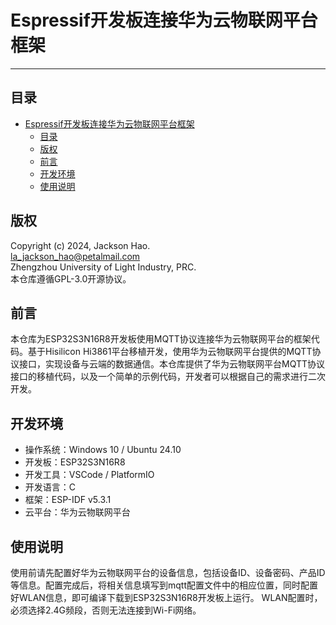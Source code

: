 # Espressif开发板连接华为云物联网平台框架

---

## 目录
- [Espressif开发板连接华为云物联网平台框架](#espressif开发板连接华为云物联网平台框架)
  - [目录](#目录)
  - [版权](#版权)
  - [前言](#前言)
  - [开发环境](#开发环境)
  - [使用说明](#使用说明)

## 版权
Copyright (c) 2024, Jackson Hao.<br>
la_jackson_hao@petalmail.com<br>
Zhengzhou University of Light Industry, PRC.<br>
本仓库遵循GPL-3.0开源协议。

## 前言
本仓库为ESP32S3N16R8开发板使用MQTT协议连接华为云物联网平台的框架代码。基于Hisilicon Hi3861平台移植开发，使用华为云物联网平台提供的MQTT协议接口，实现设备与云端的数据通信。本仓库提供了华为云物联网平台MQTT协议接口的移植代码，以及一个简单的示例代码，开发者可以根据自己的需求进行二次开发。

## 开发环境

- 操作系统：Windows 10 / Ubuntu 24.10
- 开发板：ESP32S3N16R8
- 开发工具：VSCode / PlatformIO
- 开发语言：C
- 框架：ESP-IDF v5.3.1
- 云平台：华为云物联网平台

## 使用说明
使用前请先配置好华为云物联网平台的设备信息，包括设备ID、设备密码、产品ID等信息。配置完成后，将相关信息填写到mqtt配置文件中的相应位置，同时配置好WLAN信息，即可编译下载到ESP32S3N16R8开发板上运行。
WLAN配置时，必须选择2.4G频段，否则无法连接到Wi-Fi网络。